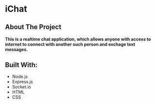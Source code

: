 # iChat

## About The Project
#### This is a realtime chat application, which allows anyone with access to internet to connect with another such person and exchage text messages.

## Built With:
* Node.js
* Express.js
* Socket.io
* HTML
* CSS


